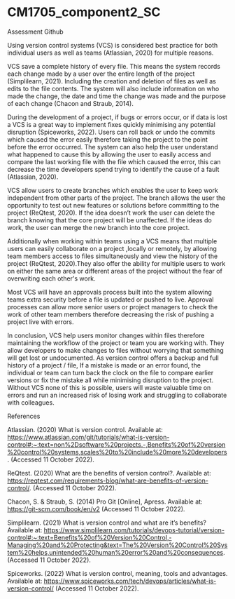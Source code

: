 # CM1705_component2_SC

Assessment Github

Using version control systems (VCS) is considered best practice for both individual users as well as teams (Atlassian, 2020) for multiple reasons. 

VCS save a complete history of every file. This means the system records each change made by a user over the entire length of the project (Simplilearn, 2021). Including the creation and deletion of files as well as edits to the file contents. The system will also include information on who made the change, the date and time the change was made and the purpose of each change (Chacon and Straub, 2014). 

During the development of a project, if bugs or errors occur, or if data is lost a VCS is a great way to implement fixes quickly minimising any potential disruption (Spiceworks, 2022). Users can roll back or undo the commits which caused the error easily therefore taking the project to the point before the error occurred. The system can also help the user understand what happened to cause this by allowing the user to easily access and compare the last working file with the file which caused the error, this can decrease the time developers spend trying to identify the cause of a fault (Atlassian, 2020). 

VCS allow users to create branches which enables the user to keep work independent from other parts of the project. The branch allows the user the opportunity to test out new features or solutions before committing to the project (ReQtest, 2020). If the idea doesn’t work the user can delete the branch knowing that the core project will be unaffected. If the ideas do work, the user can merge the new branch into the core project.

Additionally when working within teams using a VCS means that multiple users can easily collaborate on a project ,locally or remotely, by allowing team members access to files simultaneously and view the history of the project (ReQtest, 2020).They also offer the ability for multiple users to work on either the same area or different areas of the project without the fear of overwriting each other's work. 

Most VCS will have an approvals process built into the system allowing teams extra security before a file is updated or pushed to live. Approval processes can allow more senior users or project managers to check the work of other team members therefore decreasing the risk of pushing a project live with errors. 

In conclusion, VCS help users monitor changes within files therefore maintaining the workflow of the project or team you are working with. They allow developers to make changes to files without worrying that something will get lost or undocumented.  As version control offers a backup and full history of a project / file, If a mistake is made or an error found, the individual or team can turn back the clock on the file to compare earlier versions or fix the mistake all while minimising disruption to the project. Without VCS none of this is possible, users will waste valuable time on errors and run an increased risk of losing work and struggling to collaborate with colleagues. 



References

Atlassian. (2020) What is version control. Available at: https://www.atlassian.com/git/tutorials/what-is-version-control#:~:text=non%2Dsoftware%20projects.-,Benefits%20of%20version%20control%20systems,scales%20to%20include%20more%20developers. (Accessed 11 October 2022). 

ReQtest. (2020) What are the benefits of version control?. Available at:
https://reqtest.com/requirements-blog/what-are-benefits-of-version-control/. (Accessed 11 October 2022). 

Chacon, S. & Straub, S. (2014) Pro Git [Online], Apress. Available at:
https://git-scm.com/book/en/v2 (Accessed 11 October 2022). 

Simplilearn. (2021) What is version control and what are it’s benefits? Available at: 
https://www.simplilearn.com/tutorials/devops-tutorial/version-control#:~:text=Benefits%20of%20Version%20Control,-Managing%20and%20Protecting&text=The%20Version%20Control%20System%20helps,unintended%20human%20error%20and%20consequences. (Accessed 11 October 2022). 

Spiceworks. (2022) What is version control, meaning, tools and advantages. Available at:
https://www.spiceworks.com/tech/devops/articles/what-is-version-control/ (Accessed 11 October 2022). 

